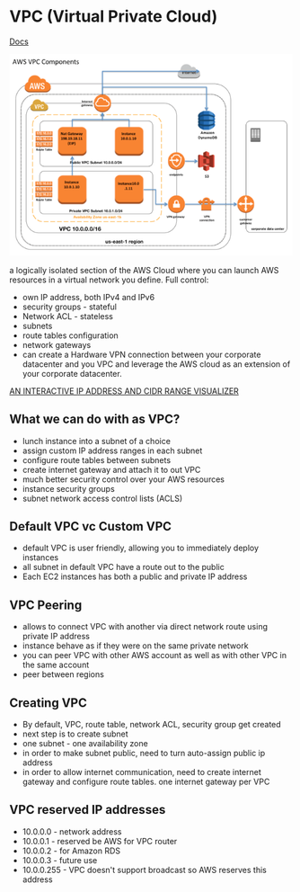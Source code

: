 # VPC (Virtual Private Cloud)
[Docs](https://docs.aws.amazon.com/vpc/latest/userguide/VPC_Subnets.html)

![VPC Components](./vpc-components.png)

a logically isolated section of the AWS Cloud where you can launch AWS resources in a virtual network you define. Full control:
- own IP address, both IPv4 and IPv6
- security groups - stateful
- Network ACL - stateless
- subnets
- route tables configuration
- network gateways
- can create a Hardware VPN connection between your corporate datacenter and you VPC and leverage the AWS cloud as an extension of your corporate datacenter.

[AN INTERACTIVE IP ADDRESS AND CIDR RANGE VISUALIZER](https://cidr.xyz/)

## What we can do with as VPC?
- lunch instance into a subnet of a choice
- assign custom IP address ranges in each subnet
- configure route tables between subnets
- create internet gateway and attach it to out VPC
- much better security control over your AWS resources
- instance security groups
- subnet network access control lists (ACLS)


## Default VPC vc Custom VPC
- default VPC is user friendly, allowing you to immediately deploy instances
- all subnet in default VPC have a route out to the public
- Each EC2 instances has both a public and private IP address

## VPC Peering
- allows to connect VPC with another via direct network route using private IP address
- instance behave as if they were on the same private network
- you can peer VPC with other AWS account as well as with other VPC in the same account
- peer between regions

## Creating VPC
- By default, VPC, route table, network ACL, security group get created
- next step is to create subnet
- one subnet - one availability zone
- in order to make subnet public, need to turn auto-assign public ip address
- in order to allow internet communication, need to create internet gateway and configure route tables. one internet gateway per VPC

## VPC reserved IP addresses
- 10.0.0.0 - network address
- 10.0.0.1 - reserved be AWS for VPC router
- 10.0.0.2 - for Amazon RDS
- 10.0.0.3 - future use
- 10.0.0.255 - VPC doesn't support broadcast so AWS reserves this address